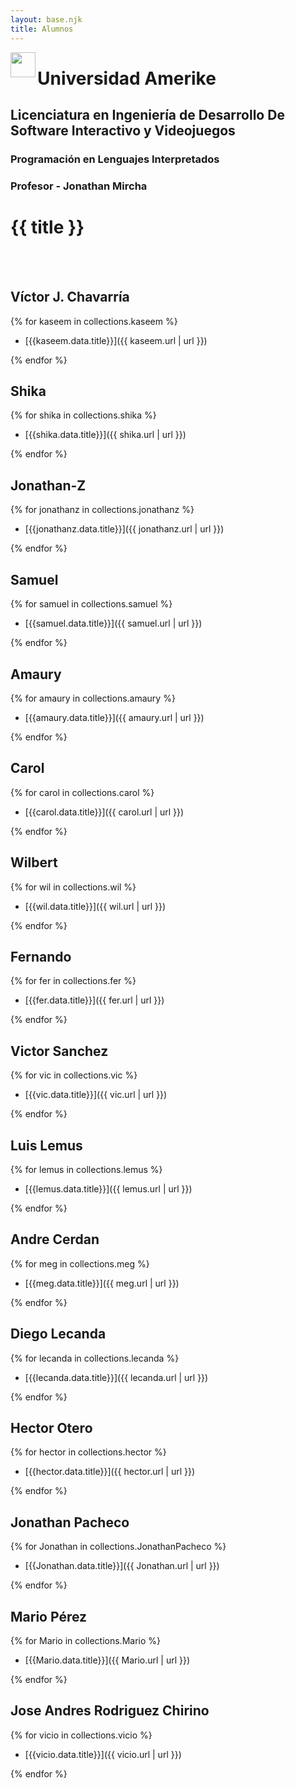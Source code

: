 ```yaml
---
layout: base.njk
title: Alumnos
---
```

<img src="{{ '/static/img/Logo.jpg' | url }}" align="left" width="40">

# Universidad Amerike

## Licenciatura en Ingeniería de Desarrollo De Software Interactivo y Videojuegos

### Programación en Lenguajes Interpretados

### Profesor - Jonathan Mircha

# {{ title }}
<br>
<br>
<div></div>

## Víctor J. Chavarría

{% for kaseem in collections.kaseem %}

- [{{kaseem.data.title}}]({{ kaseem.url | url }})

{% endfor %}

## Shika

{% for shika in collections.shika %}

- [{{shika.data.title}}]({{ shika.url | url }})

{% endfor %}

## Jonathan-Z

{% for jonathanz in collections.jonathanz %}

- [{{jonathanz.data.title}}]({{ jonathanz.url | url }})

{% endfor %}

## Samuel

{% for samuel in collections.samuel %}

- [{{samuel.data.title}}]({{ samuel.url | url }})

{% endfor %}

## Amaury

{% for amaury in collections.amaury %}

- [{{amaury.data.title}}]({{ amaury.url | url }})

{% endfor %}

## Carol

{% for carol in collections.carol %}

- [{{carol.data.title}}]({{ carol.url | url }})

{% endfor %}

## Wilbert

{% for wil in collections.wil %}

- [{{wil.data.title}}]({{ wil.url | url }})

{% endfor %}

## Fernando

{% for fer in collections.fer %}

- [{{fer.data.title}}]({{ fer.url | url }})

{% endfor %}

## Victor Sanchez

{% for vic in collections.vic %}

- [{{vic.data.title}}]({{ vic.url | url }})

{% endfor %}

## Luis Lemus

{% for lemus in collections.lemus %}

- [{{lemus.data.title}}]({{ lemus.url | url }})

{% endfor %}

## Andre Cerdan

{% for meg in collections.meg %}

- [{{meg.data.title}}]({{ meg.url | url }})

{% endfor %}

## Diego Lecanda

{% for lecanda in collections.lecanda %}

- [{{lecanda.data.title}}]({{ lecanda.url | url }})

{% endfor %}

## Hector Otero

{% for hector in collections.hector %}

- [{{hector.data.title}}]({{ hector.url | url }})

{% endfor %}

## Jonathan Pacheco

{% for Jonathan in collections.JonathanPacheco %}

- [{{Jonathan.data.title}}]({{ Jonathan.url | url }})

{% endfor %}

## Mario Pérez

{% for Mario in collections.Mario %}

- [{{Mario.data.title}}]({{ Mario.url | url }})

{% endfor %}

## Jose Andres Rodriguez Chirino

{% for vicio in collections.vicio %}

- [{{vicio.data.title}}]({{ vicio.url | url }})

{% endfor %}